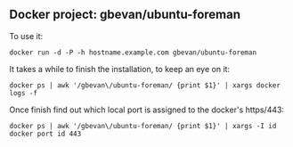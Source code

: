 ## Docker project: gbevan/ubuntu-foreman

To use it:

    docker run -d -P -h hostname.example.com gbevan/ubuntu-foreman

It takes a while to finish the installation, to keep an eye on it:

    docker ps | awk '/gbevan\/ubuntu-foreman/ {print $1}' | xargs docker logs -f

Once finish find out which local port is assigned to the docker's https/443:

    docker ps | awk '/gbevan\/ubuntu-foreman/ {print $1}' | xargs -I id docker port id 443